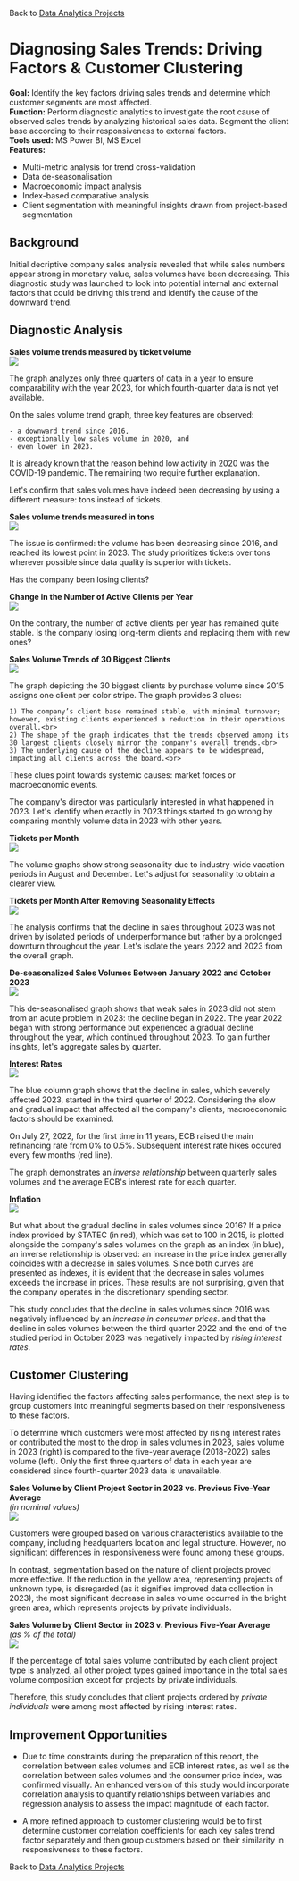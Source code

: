 Back to [Data Analytics Projects](<../../README.md>)
# **Diagnosing Sales Trends: Driving Factors & Customer Clustering**

**Goal:** Identify the key factors driving sales trends and determine which customer segments are most affected.<br>
**Function:** Perform diagnostic analytics to investigate the root cause of observed sales trends by analyzing historical sales data. Segment the client base according to their responsiveness to external factors.<br>
**Tools used:** MS Power BI, MS Excel<br>
**Features:** 
- Multi-metric analysis for trend cross-validation
- Data de-seasonalisation
- Macroeconomic impact analysis 
- Index-based comparative analysis
- Client segmentation with meaningful insights drawn from project-based segmentation
 

## Background

Initial decriptive company sales analysis revealed that while sales numbers appear strong in monetary value, sales volumes have been decreasing. This diagnostic study was launched to look into potential internal and external factors that could be driving this trend and identify the cause of the downward trend. 


## Diagnostic Analysis

**Sales volume trends measured by ticket volume**\
![](<1 Ticket volume.jpg>)

The graph analyzes only three quarters of data in a year to ensure comparability with the year 2023, for which fourth-quarter data is not yet available.

On the sales volume trend graph, three key features are observed: 

    - a downward trend since 2016, 
    - exceptionally low sales volume in 2020, and 
    - even lower in 2023. 

It is already known that the reason behind low activity in 2020 was the COVID-19 pandemic. The remaining two require further explanation.

Let's confirm that sales volumes have indeed been decreasing by using a different measure: tons instead of tickets. 

**Sales volume trends measured in tons**\
![](<2 Volume in tons.jpg>)

The issue is confirmed: the volume has been decreasing since 2016, and reached its lowest point in 2023. The study prioritizes tickets over tons wherever possible since data quality is superior with tickets.

Has the company been losing clients?

**Change in the Number of Active Clients per Year**\
![](<6 Active clients.jpg>)

On the contrary, the number of active clients per year has remained quite stable. Is the company losing long-term clients and replacing them with new ones?

**Sales Volume Trends of 30 Biggest Clients**\
![](<7 Activity of 30 biggest clients.jpg>)

The graph depicting the 30 biggest clients by purchase volume since 2015 assigns one client per color stripe. The graph provides 3 clues:<br>

    1) The company’s client base remained stable, with minimal turnover; however, existing clients experienced a reduction in their operations overall.<br>
    2) The shape of the graph indicates that the trends observed among its 30 largest clients closely mirror the company's overall trends.<br>
    3) The underlying cause of the decline appears to be widespread, impacting all clients across the board.<br>
    
These clues point towards systemic causes: market forces or macroeconomic events.

The company's director was particularly interested in what happened in 2023. Let's identify when exactly in 2023 things started to go wrong by comparing monthly volume data in 2023 with other years.

**Tickets per Month**\
![](<3 Tickets per month.jpg>)

The volume graphs show strong seasonality due to industry-wide vacation periods in August and December. Let's adjust for seasonality to obtain a clearer view.

**Tickets per Month After Removing Seasonality Effects**\
![](<4 Deseasonalised tickets per month.jpg>)

The analysis confirms that the decline in sales throughout 2023 was not driven by isolated periods of underperformance but rather by a prolonged downturn throughout the year. Let's isolate the years 2022 and 2023 from the overall graph.

**De-seasonalized Sales Volumes Between January 2022 and October 2023**\
![](<5 Deseasonalised evolution of activity.jpg>)

This de-seasonalised graph shows that weak sales in 2023 did not stem from an acute problem in 2023: the decline began in 2022. The year 2022 began with strong performance but experienced a gradual decline throughout the year, which continued throughout 2023. To gain further insights, let's aggregate sales by quarter.

**Interest Rates**\
![](<8 Ticket volume v. interest rate.jpg>)

The blue column graph shows that the decline in sales, which severely affected 2023, started in the third quarter of 2022. Considering the slow and gradual impact that affected all the company's clients, macroeconomic factors should be examined.

On July 27, 2022, for the first time in 11 years, ECB raised the main refinancing rate from 0% to 0.5%. Subsequent interest rate hikes occured every few months (red line). 

The graph demonstrates an *inverse relationship* between quarterly sales volumes and the average ECB's interest rate for each quarter. 

**Inflation**\
![](<11 Activity to price index.png>)

But what about the gradual decline in sales volumes since 2016? If a price index provided by STATEC (in red), which was set to 100 in 2015, is plotted alongside the company's sales volumes on the graph as an index (in blue), an inverse relationship is observed: an increase in the price index generally coincides with a decrease in sales volumes. Since both curves are presented as indexes, it is evident that the decrease in sales volumes exceeds the increase in prices. These results are not surprising, given that the company operates in the discretionary spending sector.

This study concludes that the decline in sales volumes since 2016 was negatively influenced by an *increase in consumer prices*. and that the decline in sales volumes between the third quarter 2022 and the end of the studied period in October 2023 was negatively impacted by *rising interest rates*.


## Customer Clustering

Having identified the factors affecting sales performance, the next step is to group customers into meaningful segments based on their responsiveness to these factors.

To determine which customers were most affected by rising interest rates or contributed the most to the drop in sales volumes in 2023, sales volume in 2023 (right) is compared to the five-year average (2018-2022) sales volume (left). Only the first three quarters of data in each year are considered since fourth-quarter 2023 data is unavailable.

**Sales Volume by Client Project Sector in 2023 vs. Previous Five-Year Average**<br>
*(in nominal values)*\
![](<10 Volume by economic sector.jpg>)

Customers were grouped based on various characteristics available to the company, including headquarters location and legal structure. However, no significant differences in responsiveness were found among these groups.

In contrast, segmentation based on the nature of client projects proved more effective. If the reduction in the yellow area, representing projects of unknown type, is disregarded (as it signifies improved data collection in 2023), the most significant decrease in sales volume occurred in the bright green area, which represents projects by private individuals.

**Sales Volume by Client Sector in 2023 v. Previous Five-Year Average**<br>
*(as % of the total)*\
![](<9 Percentage of activity by economic sector.jpg>)

If the percentage of total sales volume contributed by each client project type is analyzed, all other project types gained importance in the total sales volume composition except for projects by private individuals.

Therefore, this study concludes that client projects ordered by *private individuals* were among most affected by rising interest rates.


## Improvement Opportunities

- Due to time constraints during the preparation of this report, the correlation between sales volumes and ECB interest rates, as well as the correlation between sales volumes and the consumer price index, was confirmed visually. An enhanced version of this study would incorporate correlation analysis to quantify relationships between variables and regression analysis to assess the impact magnitude of each factor.

- A more refined approach to customer clustering would be to first determine customer correlation coefficients for each key sales trend factor separately and then group customers based on their similarity in responsiveness to these factors.


Back to [Data Analytics Projects](<../../README.md>)